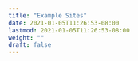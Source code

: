 ```yaml
---
title: "Example Sites"
date: 2021-01-05T11:26:53-08:00
lastmod: 2021-01-05T11:26:53-08:00
weight: ""
draft: false
---
```



